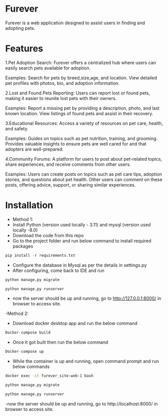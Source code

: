 # Furever
Furever is a web application designed to assist users in finding and adopting pets.
# Features
1.Pet Adoption Search:
Furever offers a centralized hub where users can easily search pets available for adoption.

 Examples:
Search for pets by breed,size,age, and location.
View detailed pet profiles with photos, bio, and adoption information.

2.Lost and Found Pets Reporting:
Users can report lost or found pets, making it easier to reunite lost pets with their owners.

Examples:
Report a missing pet by providing a description, photo, and last known location.
View listings of found pets and assist in their recovery.

3.Educational Resources:
Access a variety of resources on pet care, health, and safety.

Examples:
Guides on topics such as pet nutrition, training, and grooming.
Provides valuable insights to ensure pets are well cared for and that adopters are well-prepared.

4.Community Forums:
A platform for users to post about pet-related topics, share experiences, and receive comments from other users.

Examples:
Users can create posts on topics such as pet care tips, adoption stories, and questions about pet health.
Other users can comment on these posts, offering advice, support, or sharing similar experiences.

# Installation
- Method 1:
- Install Python (version used locally - 3.11) and mysql (version used locally -8.0)
- Download the code from this repo
- Go to the project folder and run below command to install required packages
 ```python
pip install -r requirements.txt
```
- Configure the database in Mysql as per the details in settings.py
- After configuring, come back to IDE and run
```python
python manage.py migrate
```
```python
python manage.py runserver
```
- now the server should be up and running, go to http://127.0.0.1:8000/ in browser to access site.

-Method 2:
- Download docker desktop app and run the below command
```python
Docker-compose build
```
- Once it got built then run the below command
```python
Docker-compose up
```
- While the container is up and running, open command prompt and run below commands
```bash
docker exec -it furever_site-web-1 bash
```
```bash
python manage.py migrate
```
```bash
python manage.py runserver
```
-now the server should be up and running, go to http://localhost:8000/ in browser to access site.
